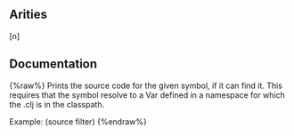 ## Arities
[n]

## Documentation
{%raw%}
Prints the source code for the given symbol, if it can find it.
  This requires that the symbol resolve to a Var defined in a
  namespace for which the .clj is in the classpath.

  Example: (source filter)
{%endraw%}

